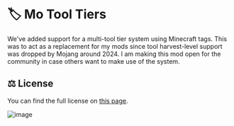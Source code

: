 # 🏷 Mo Tool Tiers
We've added support for a multi-tool tier system using Minecraft tags. This was to act as a replacement for my mods since tool harvest-level support was dropped by Mojang around 2024. I am making this mod open for the community in case others want to make use of the system.

## ⚖ License
You can find the full license on [this page](https://github.com/MCreator-Examples/Mo-Tool-Tiers/blob/latest/LICENSE).  
  
![image](https://github.com/user-attachments/assets/9d2c5d89-3047-46be-8f59-8caa0e4b5cf8)
